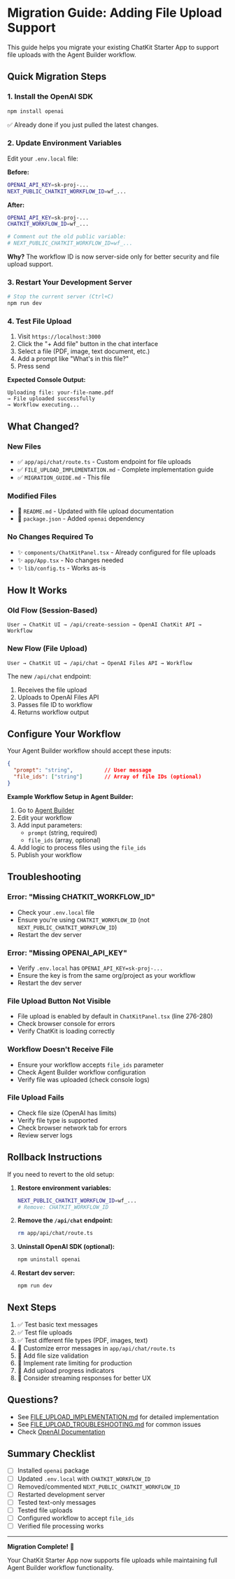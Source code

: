 # Migration Guide: Adding File Upload Support

This guide helps you migrate your existing ChatKit Starter App to support file uploads with the Agent Builder workflow.

## Quick Migration Steps

### 1. Install the OpenAI SDK

```bash
npm install openai
```

✅ Already done if you just pulled the latest changes.

### 2. Update Environment Variables

Edit your `.env.local` file:

**Before:**
```bash
OPENAI_API_KEY=sk-proj-...
NEXT_PUBLIC_CHATKIT_WORKFLOW_ID=wf_...
```

**After:**
```bash
OPENAI_API_KEY=sk-proj-...
CHATKIT_WORKFLOW_ID=wf_...

# Comment out the old public variable:
# NEXT_PUBLIC_CHATKIT_WORKFLOW_ID=wf_...
```

**Why?** The workflow ID is now server-side only for better security and file upload support.

### 3. Restart Your Development Server

```bash
# Stop the current server (Ctrl+C)
npm run dev
```

### 4. Test File Upload

1. Visit `https://localhost:3000`
2. Click the "+ Add file" button in the chat interface
3. Select a file (PDF, image, text document, etc.)
4. Add a prompt like "What's in this file?"
5. Press send

**Expected Console Output:**
```
Uploading file: your-file-name.pdf
→ File uploaded successfully
→ Workflow executing...
```

## What Changed?

### New Files
- ✅ `app/api/chat/route.ts` - Custom endpoint for file uploads
- ✅ `FILE_UPLOAD_IMPLEMENTATION.md` - Complete implementation guide
- ✅ `MIGRATION_GUIDE.md` - This file

### Modified Files
- 📝 `README.md` - Updated with file upload documentation
- 📝 `package.json` - Added `openai` dependency

### No Changes Required To
- ✨ `components/ChatKitPanel.tsx` - Already configured for file uploads
- ✨ `app/App.tsx` - No changes needed
- ✨ `lib/config.ts` - Works as-is

## How It Works

### Old Flow (Session-Based)
```
User → ChatKit UI → /api/create-session → OpenAI ChatKit API → Workflow
```

### New Flow (File Upload)
```
User → ChatKit UI → /api/chat → OpenAI Files API → Workflow
```

The new `/api/chat` endpoint:
1. Receives the file upload
2. Uploads to OpenAI Files API
3. Passes file ID to workflow
4. Returns workflow output

## Configure Your Workflow

Your Agent Builder workflow should accept these inputs:

```json
{
  "prompt": "string",          // User message
  "file_ids": ["string"]       // Array of file IDs (optional)
}
```

**Example Workflow Setup in Agent Builder:**

1. Go to [Agent Builder](https://platform.openai.com/agent-builder)
2. Edit your workflow
3. Add input parameters:
   - `prompt` (string, required)
   - `file_ids` (array, optional)
4. Add logic to process files using the `file_ids`
5. Publish your workflow

## Troubleshooting

### Error: "Missing CHATKIT_WORKFLOW_ID"
- Check your `.env.local` file
- Ensure you're using `CHATKIT_WORKFLOW_ID` (not `NEXT_PUBLIC_CHATKIT_WORKFLOW_ID`)
- Restart the dev server

### Error: "Missing OPENAI_API_KEY"
- Verify `.env.local` has `OPENAI_API_KEY=sk-proj-...`
- Ensure the key is from the same org/project as your workflow
- Restart the dev server

### File Upload Button Not Visible
- File upload is enabled by default in `ChatKitPanel.tsx` (line 276-280)
- Check browser console for errors
- Verify ChatKit is loading correctly

### Workflow Doesn't Receive File
- Ensure your workflow accepts `file_ids` parameter
- Check Agent Builder workflow configuration
- Verify file was uploaded (check console logs)

### File Upload Fails
- Check file size (OpenAI has limits)
- Verify file type is supported
- Check browser network tab for errors
- Review server logs

## Rollback Instructions

If you need to revert to the old setup:

1. **Restore environment variables:**
   ```bash
   NEXT_PUBLIC_CHATKIT_WORKFLOW_ID=wf_...
   # Remove: CHATKIT_WORKFLOW_ID
   ```

2. **Remove the `/api/chat` endpoint:**
   ```bash
   rm app/api/chat/route.ts
   ```

3. **Uninstall OpenAI SDK (optional):**
   ```bash
   npm uninstall openai
   ```

4. **Restart dev server:**
   ```bash
   npm run dev
   ```

## Next Steps

1. ✅ Test basic text messages
2. ✅ Test file uploads
3. ✅ Test different file types (PDF, images, text)
4. 📝 Customize error messages in `app/api/chat/route.ts`
5. 📝 Add file size validation
6. 📝 Implement rate limiting for production
7. 📝 Add upload progress indicators
8. 📝 Consider streaming responses for better UX

## Questions?

- See [FILE_UPLOAD_IMPLEMENTATION.md](FILE_UPLOAD_IMPLEMENTATION.md) for detailed implementation
- See [FILE_UPLOAD_TROUBLESHOOTING.md](FILE_UPLOAD_TROUBLESHOOTING.md) for common issues
- Check [OpenAI Documentation](https://platform.openai.com/docs)

## Summary Checklist

- [ ] Installed `openai` package
- [ ] Updated `.env.local` with `CHATKIT_WORKFLOW_ID`
- [ ] Removed/commented `NEXT_PUBLIC_CHATKIT_WORKFLOW_ID`
- [ ] Restarted development server
- [ ] Tested text-only messages
- [ ] Tested file uploads
- [ ] Configured workflow to accept `file_ids`
- [ ] Verified file processing works

---

**Migration Complete!** 🎉

Your ChatKit Starter App now supports file uploads while maintaining full Agent Builder workflow functionality.



